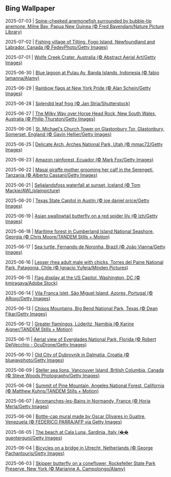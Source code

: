 ## Bing Wallpaper
2025-07-03 | [Spine-cheeked anemonefish surrounded by bubble-tip anemone, Milne Bay, Papua New Guinea (© Fred Bavendam/Nature Picture Library)](./wallpaper/2025-07-03.jpg) 

2025-07-02 | [Fishing village of Tilting, Fogo Island, Newfoundland and Labrador, Canada (© FedevPhoto/Getty Images)](./wallpaper/2025-07-02.jpg) 

2025-07-01 | [Wolfe Creek Crater, Australia (© Abstract Aerial Art/Getty Images)](./wallpaper/2025-07-01.jpg) 

2025-06-30 | [Blue lagoon at Pulau Ay, Banda Islands, Indonesia (© fabio lamanna/Alamy)](./wallpaper/2025-06-30.jpg) 

2025-06-29 | [Rainbow flags at New York Pride (© Alan Schein/Getty Images)](./wallpaper/2025-06-29.jpg) 

2025-06-28 | [Splendid leaf frog (© Jan Stria/Shutterstock)](./wallpaper/2025-06-28.jpg) 

2025-06-27 | [The Milky Way over Horse Head Rock, New South Wales, Australia (© Philip Thurston/Getty Images)](./wallpaper/2025-06-27.jpg) 

2025-06-26 | [St. Michael's Church Tower on Glastonbury Tor, Glastonbury, Somerset, England (© Gavin Hellier/Getty Images)](./wallpaper/2025-06-26.jpg) 

2025-06-25 | [Delicate Arch, Arches National Park, Utah (© mmac72/Getty Images)](./wallpaper/2025-06-25.jpg) 

2025-06-23 | [Amazon rainforest, Ecuador (© Mark Fox/Getty Images)](./wallpaper/2025-06-23.jpg) 

2025-06-22 | [Masai giraffe mother grooming her calf in the Serengeti, Tanzania (© Alberto Cassani/Getty Images)](./wallpaper/2025-06-22.jpg) 

2025-06-21 | [Seljalandsfoss waterfall at sunset, Iceland (© Tom Mackie/AWL/plainpicture)](./wallpaper/2025-06-21.jpg) 

2025-06-20 | [Texas State Capitol in Austin (© joe daniel price/Getty Images)](./wallpaper/2025-06-20.jpg) 

2025-06-19 | [Asian swallowtail butterfly on a red spider lily (© lzh/Getty Images)](./wallpaper/2025-06-19.jpg) 

2025-06-18 | [Maritime forest in Cumberland Island National Seashore, Georgia (© Chris Moore/TANDEM Stills + Motion)](./wallpaper/2025-06-18.jpg) 

2025-06-17 | [Sea turtle, Fernando de Noronha, Brazil (© João Vianna/Getty Images)](./wallpaper/2025-06-17.jpg) 

2025-06-16 | [Lesser rhea adult male with chicks, Torres del Paine National Park, Patagonia, Chile (© Ignacio Yufera/Minden Pictures)](./wallpaper/2025-06-16.jpg) 

2025-06-15 | [Flag display at the US Capitol, Washington, DC (© kmiragaya/Adobe Stock)](./wallpaper/2025-06-15.jpg) 

2025-06-14 | [Vila Franca Islet, São Miguel Island, Azores, Portugal (© ARoxo/Getty Images)](./wallpaper/2025-06-14.jpg) 

2025-06-13 | [Chisos Mountains, Big Bend National Park, Texas (© Dean Fikar/Getty Images)](./wallpaper/2025-06-13.jpg) 

2025-06-12 | [Greater flamingos, Lüderitz, Namibia (© Karine Aigner/TANDEM Stills + Motion)](./wallpaper/2025-06-12.jpg) 

2025-06-11 | [Aerial view of Everglades National Park, Florida (© Robert DelVecchio - OcuDrone/Getty Images)](./wallpaper/2025-06-11.jpg) 

2025-06-10 | [Old City of Dubrovnik in Dalmatia, Croatia (© bluejayphoto/Getty Images)](./wallpaper/2025-06-10.jpg) 

2025-06-09 | [Steller sea lions, Vancouver Island, British Columbia, Canada (© Steve Woods Photography/Getty Images)](./wallpaper/2025-06-09.jpg) 

2025-06-08 | [Summit of Pine Mountain, Angeles National Forest, California (© Matthew Kuhns/TANDEM Stills + Motion)](./wallpaper/2025-06-08.jpg) 

2025-06-07 | [Arromanches-les-Bains in Normandy, France (© Horia Merla/Getty Images)](./wallpaper/2025-06-07.jpg) 

2025-06-06 | [Bottle-cap mural made by Oscar Olivares in Guatire, Venezuela (© FEDERICO PARRA/AFP via Getty Images)](./wallpaper/2025-06-06.jpg) 

2025-06-05 | [The beach at Cala Luna, Sardinia, Italy (�� guenterguni/Getty Images)](./wallpaper/2025-06-05.jpg) 

2025-06-04 | [Bicycles on a bridge in Utrecht, Netherlands (© George Pachantouris/Getty Images)](./wallpaper/2025-06-04.jpg) 

2025-06-03 | [Skipper butterfly on a coneflower, Rockefeller State Park Preserve, New York (© Marianne A. Campolongo/Alamy)](./wallpaper/2025-06-03.jpg) 

